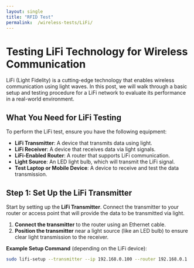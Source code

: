 ```yaml
---
layout: single
title: "RFID Test"
permalink:  /wireless-tests/LiFi/
---
```


# Testing LiFi Technology for Wireless Communication

LiFi (Light Fidelity) is a cutting-edge technology that enables wireless communication using light waves. In this post, we will walk through a basic setup and testing procedure for a LiFi network to evaluate its performance in a real-world environment.

## What You Need for LiFi Testing

To perform the LiFi test, ensure you have the following equipment:

- **LiFi Transmitter**: A device that transmits data using light.
- **LiFi Receiver**: A device that receives data via light signals.
- **LiFi-Enabled Router**: A router that supports LiFi communication.
- **Light Source**: An LED light bulb, which will transmit the LiFi signal.
- **Test Laptop or Mobile Device**: A device to receive and test the data transmission.

## Step 1: Set Up the LiFi Transmitter

Start by setting up the **LiFi Transmitter**. Connect the transmitter to your router or access point that will provide the data to be transmitted via light.

1. **Connect the transmitter** to the router using an Ethernet cable.
2. **Position the transmitter** near a light source (like an LED bulb) to ensure clear light transmission to the receiver.

**Example Setup Command** (depending on the LiFi device):
```bash
sudo lifi-setup --transmitter --ip 192.168.0.100 --router 192.168.0.1
```